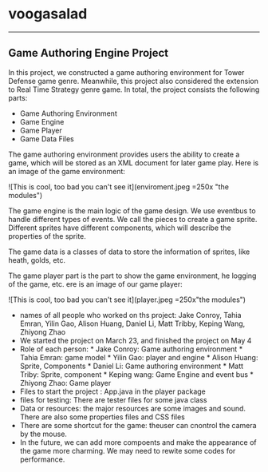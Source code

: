 # voogasalad
---------------------
Game Authoring Engine Project
-----------------------
In this project, we constructed a game authoring environment for Tower Defense game genre. Meanwhile, this project also considered the extension to Real Time Strategy genre game.  In total, the project consists the following parts:

 - Game Authoring Environment
 - Game Engine
 - Game Player
 -  Game Data Files

The game authoring environment provides users the ability to create a game, which will be stored as an XML document for later game play. Here is an image of the game environment: 

![This is cool, too bad you can't see it](enviroment.jpeg =250x "the modules")

The game engine is the main logic of the game design. We use eventbus to handle different types of events. We call the pieces to create a game sprite. Different sprites have different components, which will describe the properties of the sprite. 

The game data is a classes of data to store the information of sprites, like heath, golds, etc.

The game player part is the part to show the game environment, he logging of the game, etc. ere is an image of our game player:

![This is cool, too bad you can't see it](player.jpeg =250x"the modules")

* names of all people who worked on ths project:  Jake Conroy, Tahia Emran, Yilin Gao, Alison Huang, Daniel Li, Matt Tribby, Keping Wang, Zhiyong Zhao
*  We started the project on March 23, and finished the project on May 4
* Role of each person: 
       *  Jake Conroy: Game authoring environment
       * Tahia Emran: game model
       * Yilin Gao: player and engine
       * Alison Huang: Sprite, Components
       * Daniel Li: Game authoring environment
       * Matt Triby: Sprite, component
       * Keping wang: Game Engine and event bus
       * Zhiyong Zhao: Game player
* Files to start the project : App.java in the player package
* files for testing: There are tester files for some java class
* Data or resources: the major resources are some images and sound. There are also some properties files and CSS files
* There are some shortcut for the game: theuser can cnontrol the camera by the mouse.
*  In the future, we can add more compoents and make the appearance of the game more charming. We may need to rewite some codes for performance.